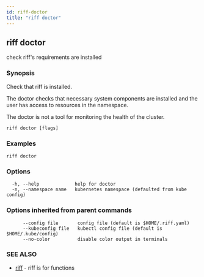```yaml
---
id: riff-doctor
title: "riff doctor"
---
```

## riff doctor

check riff's requirements are installed

### Synopsis

Check that riff is installed.

The doctor checks that necessary system components are installed and the user
has access to resources in the namespace.

The doctor is not a tool for monitoring the health of the cluster.

```
riff doctor [flags]
```

### Examples

```
riff doctor
```

### Options

```
  -h, --help             help for doctor
  -n, --namespace name   kubernetes namespace (defaulted from kube config)
```

### Options inherited from parent commands

```
      --config file       config file (default is $HOME/.riff.yaml)
      --kubeconfig file   kubectl config file (default is $HOME/.kube/config)
      --no-color          disable color output in terminals
```

### SEE ALSO

* [riff](riff.md)	 - riff is for functions

